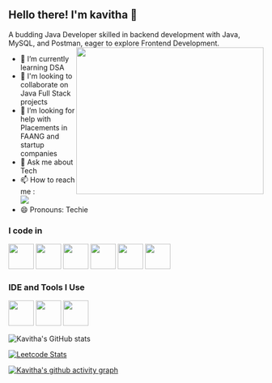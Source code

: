 ## Hello there! I'm kavitha 👋

A budding Java Developer skilled in backend development with Java, MySQL, and Postman, eager to explore Frontend Development.
<img align="right" width="370" height="290" src="https://camo.githubusercontent.com/b8f23da371a024db6afe8d14848b1b55c2bc1951d9729e66b15e7c51ef4084ad/68747470733a2f2f6d69722d73332d63646e2d63662e626568616e63652e6e65742f70726f6a6563745f6d6f64756c65732f313430305f6f70745f312f3261393931633130343630303834312e356636366261343265646636612e676966">                                                
- 🌱 I’m currently learning DSA
- 👯 I'm looking to collaborate on Java Full Stack projects
- 🤔 I’m looking for help with Placements in FAANG and startup companies
- 💬 Ask me about Tech
- 📫 How to reach me :
<br /> [<img src="https://img.shields.io/badge/LinkedIn-0077B5?style=for-the-badge&logo=linkedin&logoColor=white" />](https://www.linkedin.com/in/kavitha-p-248189244/)
- 😄 Pronouns: Techie

### I code in
<img height="50" width="50" src="https://img.icons8.com/color/48/000000/c-programming.png" /> <img height="50" width="50" src="https://img.icons8.com/color/48/000000/java-coffee-cup-logo.png" /> <img height="50" width="50" src="https://img.icons8.com/color/48/000000/html-5.png" /> <img height="50" width="50" src="https://img.icons8.com/color/48/000000/css3.png" /> 
<img height="50" width="50" src="https://img.icons8.com/color/48/000000/mysql-logo.png"/> <img height="50" width="50" src="https://img.icons8.com/color/48/000000/spring-logo.png"/>

### IDE and Tools I Use
<img height="50" width="50" src="https://img.icons8.com/color/48/000000/visual-studio-code-2019.png"/> <img height="50" width="50" src="https://img.icons8.com/color/50/000000/git.png"/> <img height="50" src="https://img.icons8.com/officel/480/null/java-eclipse.png"/>


![Kavitha's GitHub stats](https://github-readme-stats.vercel.app/api?username=Kavithapalanis&theme=dark&show_icons=true&&hide=issues,contribs)

[![Leetcode Stats](https://leetcard.jacoblin.cool/hareeshprogrammer?ext=contest&theme=dark)](https://leetcode.com/kavithap163)

[![Kavitha's github activity graph](https://github-readme-activity-graph.vercel.app/graph?username=Kavithapalanis&bg_color=000000&color=ffffff&line=00ff80&point=ffffff&area=true&hide_border=true)](https://github.com/ashutosh00710/github-readme-activity-graph)


